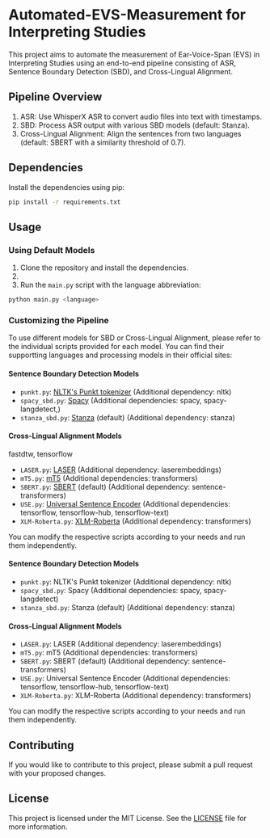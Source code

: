 # Automated-EVS-Measurement for Interpreting Studies

This project aims to automate the measurement of Ear-Voice-Span (EVS) in Interpreting Studies using an end-to-end pipeline consisting of ASR, Sentence Boundary Detection (SBD), and Cross-Lingual Alignment.

## Pipeline Overview
1. ASR: Use WhisperX ASR to convert audio files into text with timestamps.
2. SBD: Process ASR output with various SBD models (default: Stanza).
3. Cross-Lingual Alignment: Align the sentences from two languages (default: SBERT with a similarity threshold of 0.7).

## Dependencies

Install the dependencies using pip:

```bash
pip install -r requirements.txt
```

## Usage

### Using Default Models

1. Clone the repository and install the dependencies.
2. 
3. Run the `main.py` script with the language abbreviation:

```bash
python main.py <language>
```

### Customizing the Pipeline

To use different models for SBD or Cross-Lingual Alignment, please refer to the individual scripts provided for each model. You can find their supportting languages and processing models in their official sites:

#### Sentence Boundary Detection Models

- `punkt.py`: [NLTK's Punkt tokenizer](https://www.nltk.org/api/nltk.tokenize.html) (Additional dependency: nltk)
- `spacy_sbd.py`: [Spacy](https://spacy.io/) (Additional dependencies: spacy, spacy-langdetect,)
- `stanza_sbd.py`: [Stanza](https://stanfordnlp.github.io/stanza/) (default) (Additional dependency: stanza)

#### Cross-Lingual Alignment Models
fastdtw, tensorflow
- `LASER.py`: [LASER](https://github.com/facebookresearch/LASER) (Additional dependency: laserembeddings)
- `mT5.py`: [mT5](https://github.com/google-research/multilingual-t5) (Additional dependencies: transformers)
- `SBERT.py`: [SBERT](https://www.sbert.net/) (default) (Additional dependency: sentence-transformers)
- `USE.py`: [Universal Sentence Encoder](https://tfhub.dev/google/collections/universal-sentence-encoder/) (Additional dependencies: tensorflow, tensorflow-hub, tensorflow-text)
- `XLM-Roberta.py`: [XLM-Roberta](https://huggingface.co/transformers/model_doc/xlmroberta.html) (Additional dependency: transformers)

You can modify the respective scripts according to your needs and run them independently.




#### Sentence Boundary Detection Models

- `punkt.py`: NLTK's Punkt tokenizer (Additional dependency: nltk)
- `spacy_sbd.py`: Spacy (Additional dependencies: spacy, spacy-langdetect)
- `stanza_sbd.py`: Stanza (default) (Additional dependency: stanza)

#### Cross-Lingual Alignment Models

- `LASER.py`: LASER (Additional dependency: laserembeddings)
- `mT5.py`: mT5 (Additional dependencies: transformers)
- `SBERT.py`: SBERT (default) (Additional dependency: sentence-transformers)
- `USE.py`: Universal Sentence Encoder (Additional dependencies: tensorflow, tensorflow-hub, tensorflow-text)
- `XLM-Roberta.py`: XLM-Roberta (Additional dependency: transformers)

You can modify the respective scripts according to your needs and run them independently.

## Contributing

If you would like to contribute to this project, please submit a pull request with your proposed changes.

## License

This project is licensed under the MIT License. See the [LICENSE](LICENSE) file for more information.

